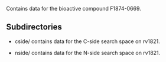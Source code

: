 Contains data for the bioactive compound F1874-0669.

## Subdirectories

- cside/ contains data for the C-side search space on rv1821.

- nside/ contains data for the N-side search space on rv1821.

